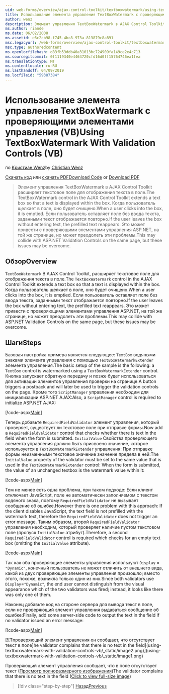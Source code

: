 ```yaml
---
uid: web-forms/overview/ajax-control-toolkit/textboxwatermark/using-textboxwatermark-with-validation-controls-vb
title: Использование элемента управления TextBoxWatermark с проверяющими элементами управления (Visual Basic) | Документация Майкрософт
author: wenz
description: Элемент управления TextBoxWatermark в AJAX Control Toolkit расширяет текстовое поле для отображения текста в поле. Когда пользователь щелкает в поле, его я...
ms.author: riande
ms.date: 06/02/2008
ms.assetid: e6c2cb98-f745-4bc8-973a-813879c8a891
msc.legacyurl: /web-forms/overview/ajax-control-toolkit/textboxwatermark/using-textboxwatermark-with-validation-controls-vb
msc.type: authoredcontent
ms.openlocfilehash: d83fb53ddb40a31013bc724909fa149ce2e4c713
ms.sourcegitcommit: 0f1119340e4464720cfd16d0ff15764746ea1fea
ms.translationtype: MT
ms.contentlocale: ru-RU
ms.lasthandoff: 04/09/2019
ms.locfileid: "59387384"
---
```

# <a name="using-textboxwatermark-with-validation-controls-vb"></a><span data-ttu-id="d7b2a-104">Использование элемента управления TextBoxWatermark с проверяющими элементами управления (VB)</span><span class="sxs-lookup"><span data-stu-id="d7b2a-104">Using TextBoxWatermark With Validation Controls (VB)</span></span>

<span data-ttu-id="d7b2a-105">по [Кристиан Wenz](https://github.com/wenz)</span><span class="sxs-lookup"><span data-stu-id="d7b2a-105">by [Christian Wenz](https://github.com/wenz)</span></span>

<span data-ttu-id="d7b2a-106">[Скачать код](http://download.microsoft.com/download/9/3/f/93f8daea-bebd-4821-833b-95205389c7d0/TextBoxWatermark2.vb.zip) или [скачать PDF](http://download.microsoft.com/download/b/6/a/b6ae89ee-df69-4c87-9bfb-ad1eb2b23373/textboxwatermark2VB.pdf)</span><span class="sxs-lookup"><span data-stu-id="d7b2a-106">[Download Code](http://download.microsoft.com/download/9/3/f/93f8daea-bebd-4821-833b-95205389c7d0/TextBoxWatermark2.vb.zip) or [Download PDF](http://download.microsoft.com/download/b/6/a/b6ae89ee-df69-4c87-9bfb-ad1eb2b23373/textboxwatermark2VB.pdf)</span></span>

> <span data-ttu-id="d7b2a-107">Элемент управления TextBoxWatermark в AJAX Control Toolkit расширяет текстовое поле для отображения текста в поле.</span><span class="sxs-lookup"><span data-stu-id="d7b2a-107">The TextBoxWatermark control in the AJAX Control Toolkit extends a text box so that a text is displayed within the box.</span></span> <span data-ttu-id="d7b2a-108">Когда пользователь щелкает в поле, оно будет очищено.</span><span class="sxs-lookup"><span data-stu-id="d7b2a-108">When a user clicks into the box, it is emptied.</span></span> <span data-ttu-id="d7b2a-109">Если пользователь оставляет поле без ввода текста, заданными текст отображается повторно.</span><span class="sxs-lookup"><span data-stu-id="d7b2a-109">If the user leaves the box without entering text, the prefilled text reappears.</span></span> <span data-ttu-id="d7b2a-110">Это может привести с проверяющими элементами управления ASP.NET, на той же странице, но может преодолеть эти проблемы.</span><span class="sxs-lookup"><span data-stu-id="d7b2a-110">This may collide with ASP.NET Validation Controls on the same page, but these issues may be overcome.</span></span>


## <a name="overview"></a><span data-ttu-id="d7b2a-111">Обзор</span><span class="sxs-lookup"><span data-stu-id="d7b2a-111">Overview</span></span>

<span data-ttu-id="d7b2a-112">`TextBoxWatermark` В AJAX Control Toolkit, расширяет текстовое поле для отображения текста в поле.</span><span class="sxs-lookup"><span data-stu-id="d7b2a-112">The `TextBoxWatermark` control in the AJAX Control Toolkit extends a text box so that a text is displayed within the box.</span></span> <span data-ttu-id="d7b2a-113">Когда пользователь щелкает в поле, оно будет очищено.</span><span class="sxs-lookup"><span data-stu-id="d7b2a-113">When a user clicks into the box, it is emptied.</span></span> <span data-ttu-id="d7b2a-114">Если пользователь оставляет поле без ввода текста, заданными текст отображается повторно.</span><span class="sxs-lookup"><span data-stu-id="d7b2a-114">If the user leaves the box without entering text, the prefilled text reappears.</span></span> <span data-ttu-id="d7b2a-115">Это может привести с проверяющими элементами управления ASP.NET, на той же странице, но может преодолеть эти проблемы.</span><span class="sxs-lookup"><span data-stu-id="d7b2a-115">This may collide with ASP.NET Validation Controls on the same page, but these issues may be overcome.</span></span>

## <a name="steps"></a><span data-ttu-id="d7b2a-116">Шаги</span><span class="sxs-lookup"><span data-stu-id="d7b2a-116">Steps</span></span>

<span data-ttu-id="d7b2a-117">Базовая настройка примера является следующее: `TextBox` водяными знаками элемента управления с помощью `TextBoxWatermarkExtender` элемента управления.</span><span class="sxs-lookup"><span data-stu-id="d7b2a-117">The basic setup of the sample is the following: a `TextBox` control is watermarked using a `TextBoxWatermarkExtender` control.</span></span> <span data-ttu-id="d7b2a-118">Кнопка запускает обратную передачу и позже будет использоваться для активации элементов управления проверки на странице.</span><span class="sxs-lookup"><span data-stu-id="d7b2a-118">A button triggers a postback and will later be used to trigger the validation controls on the page.</span></span> <span data-ttu-id="d7b2a-119">Кроме того `ScriptManager` управления необходим для инициализации ASP.NET AJAX:</span><span class="sxs-lookup"><span data-stu-id="d7b2a-119">Also, a `ScriptManager` control is required to initialize ASP.NET AJAX:</span></span>

[!code-aspx[Main](using-textboxwatermark-with-validation-controls-vb/samples/sample1.aspx)]

<span data-ttu-id="d7b2a-120">Теперь добавьте `RequiredFieldValidator` элемент управления, который проверяет, существует ли текстовое поле при отправке формы.</span><span class="sxs-lookup"><span data-stu-id="d7b2a-120">Now add a `RequiredFieldValidator` control that checks whether there is text in the field when the form is submitted.</span></span> <span data-ttu-id="d7b2a-121">`InitialValue` Свойства проверяющего элемента управления должно быть присвоено значение, которое используется в `TextBoxWatermarkExtender` управления: При отправке формы неизменными текстовое значение значение предела в ней:</span><span class="sxs-lookup"><span data-stu-id="d7b2a-121">The `InitialValue` property of the validator must be set to the same value that is used in the `TextBoxWatermarkExtender` control: When the form is submitted, the value of an unchanged textbox is the watermark value within it:</span></span>

[!code-aspx[Main](using-textboxwatermark-with-validation-controls-vb/samples/sample2.aspx)]

<span data-ttu-id="d7b2a-122">Тем не менее есть одна проблема, при таком подходе: Если клиент отключает JavaScript, поле не автоматически заполняемом с текстом водяного знака, поэтому `RequiredFieldValidator` не вызывает сообщение об ошибке.</span><span class="sxs-lookup"><span data-stu-id="d7b2a-122">However there is one problem with this approach: If the client disables JavaScript, the text field is not prefilled with the watermark text, therefore the `RequiredFieldValidator` does not trigger an error message.</span></span> <span data-ttu-id="d7b2a-123">Таким образом, второй `RequiredFieldValidator` управления необходим, который проверяет наличие пустом текстовом поле (пропуск `InitialValue` атрибут).</span><span class="sxs-lookup"><span data-stu-id="d7b2a-123">Therefore, a second `RequiredFieldValidator` control is required which checks for an empty text box (omitting the `InitialValue` attribute).</span></span>

[!code-aspx[Main](using-textboxwatermark-with-validation-controls-vb/samples/sample3.aspx)]

<span data-ttu-id="d7b2a-124">Так как оба проверяющие элементы управления используют `Display` = `"Dynamic"`, конечный пользователь не может отличить от внешнего вида, какой из двух проверяющие элементы управления произошло; вместо этого, похоже, возникла только один из них.</span><span class="sxs-lookup"><span data-stu-id="d7b2a-124">Since both validators use `Display`=`"Dynamic"`, the end user cannot distinguish from the visual appearance which of the two validators was fired; instead, it looks like there was only one of them.</span></span>

<span data-ttu-id="d7b2a-125">Наконец добавьте код на стороне сервера для вывода текст в поле, если не проверяющий элемент управления выдаваться сообщение об ошибке:</span><span class="sxs-lookup"><span data-stu-id="d7b2a-125">Finally, add some server-side code to output the text in the field if no validator issued an error message:</span></span>

[!code-aspx[Main](using-textboxwatermark-with-validation-controls-vb/samples/sample4.aspx)]


[![T<span data-ttu-id="d7b2a-126">проверяющий элемент управления он сообщает, что отсутствует текст в поле]</span><span class="sxs-lookup"><span data-stu-id="d7b2a-126">he validator complains that there is no text in the field]</span></span>(using-textboxwatermark-with-validation-controls-vb/_static/image2.png)](using-textboxwatermark-with-validation-controls-vb/_static/image1.png)

<span data-ttu-id="d7b2a-127">Проверяющий элемент управления сообщает, что в поле отсутствует текст ([Просмотр полноразмерного изображения](using-textboxwatermark-with-validation-controls-vb/_static/image3.png))</span><span class="sxs-lookup"><span data-stu-id="d7b2a-127">The validator complains that there is no text in the field ([Click to view full-size image](using-textboxwatermark-with-validation-controls-vb/_static/image3.png))</span></span>

> [!div class="step-by-step"]
> [<span data-ttu-id="d7b2a-128">Назад</span><span class="sxs-lookup"><span data-stu-id="d7b2a-128">Previous</span></span>](using-textboxwatermark-in-a-formview-vb.md)
